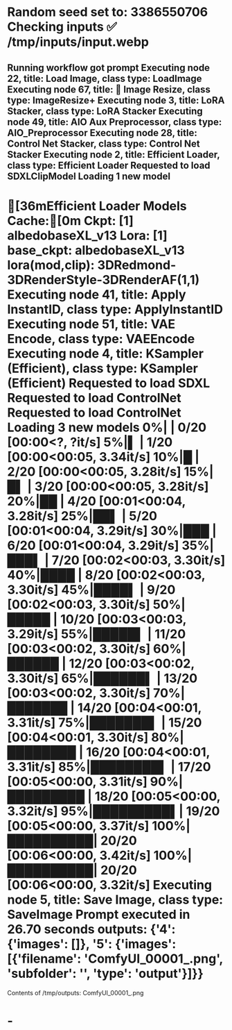 Random seed set to: 3386550706
Checking inputs
✅ /tmp/inputs/input.webp
====================================
Running workflow
got prompt
Executing node 22, title: Load Image, class type: LoadImage
Executing node 67, title: 🔧 Image Resize, class type: ImageResize+
Executing node 3, title: LoRA Stacker, class type: LoRA Stacker
Executing node 49, title: AIO Aux Preprocessor, class type: AIO_Preprocessor
Executing node 28, title: Control Net Stacker, class type: Control Net Stacker
Executing node 2, title: Efficient Loader, class type: Efficient Loader
Requested to load SDXLClipModel
Loading 1 new model
----------------------------------------
[36mEfficient Loader Models Cache:[0m
Ckpt:
[1] albedobaseXL_v13
Lora:
[1] base_ckpt: albedobaseXL_v13
lora(mod,clip): 3DRedmond-3DRenderStyle-3DRenderAF(1,1)
Executing node 41, title: Apply InstantID, class type: ApplyInstantID
Executing node 51, title: VAE Encode, class type: VAEEncode
Executing node 4, title: KSampler (Efficient), class type: KSampler (Efficient)
Requested to load SDXL
Requested to load ControlNet
Requested to load ControlNet
Loading 3 new models
  0%|          | 0/20 [00:00<?, ?it/s]
  5%|▌         | 1/20 [00:00<00:05,  3.34it/s]
 10%|█         | 2/20 [00:00<00:05,  3.28it/s]
 15%|█▌        | 3/20 [00:00<00:05,  3.28it/s]
 20%|██        | 4/20 [00:01<00:04,  3.28it/s]
 25%|██▌       | 5/20 [00:01<00:04,  3.29it/s]
 30%|███       | 6/20 [00:01<00:04,  3.29it/s]
 35%|███▌      | 7/20 [00:02<00:03,  3.30it/s]
 40%|████      | 8/20 [00:02<00:03,  3.30it/s]
 45%|████▌     | 9/20 [00:02<00:03,  3.30it/s]
 50%|█████     | 10/20 [00:03<00:03,  3.29it/s]
 55%|█████▌    | 11/20 [00:03<00:02,  3.30it/s]
 60%|██████    | 12/20 [00:03<00:02,  3.30it/s]
 65%|██████▌   | 13/20 [00:03<00:02,  3.30it/s]
 70%|███████   | 14/20 [00:04<00:01,  3.31it/s]
 75%|███████▌  | 15/20 [00:04<00:01,  3.30it/s]
 80%|████████  | 16/20 [00:04<00:01,  3.31it/s]
 85%|████████▌ | 17/20 [00:05<00:00,  3.31it/s]
 90%|█████████ | 18/20 [00:05<00:00,  3.32it/s]
 95%|█████████▌| 19/20 [00:05<00:00,  3.37it/s]
100%|██████████| 20/20 [00:06<00:00,  3.42it/s]
100%|██████████| 20/20 [00:06<00:00,  3.32it/s]
Executing node 5, title: Save Image, class type: SaveImage
Prompt executed in 26.70 seconds
outputs:  {'4': {'images': []}, '5': {'images': [{'filename': 'ComfyUI_00001_.png', 'subfolder': '', 'type': 'output'}]}}
====================================
Contents of /tmp/outputs:
ComfyUI_00001_.png

# -
